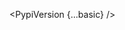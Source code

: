 <script lang="ts">
  import { PypiVersion } from 'svelte-shields'
  import type { PypiVersionPropsType } from 'svelte-shields';
  const basic: PypiVersionPropsType = {
    packageName: 'vennfig',
    logo: '',
  }
</script>

<PypiVersion {...basic} />
